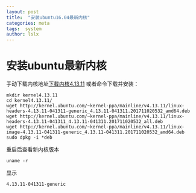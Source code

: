 ```yaml
---
layout: post
title:  "安装ubuntu16.04最新内核"
categories: meta
tags:  system
author: lslx
---
```


# 安装ubuntu最新内核

手动下载内核地址[下载内核4.13.11](http://kernel.ubuntu.com/~kernel-ppa/mainline/v4.13.11/)
或者命令下载并安装：
```
mkdir kernel4.13.11
cd kernel4.13.11/
wget http://kernel.ubuntu.com/~kernel-ppa/mainline/v4.13.11/linux-headers-4.13.11-041311-generic_4.13.11-041311.201711020532_amd64.deb
wget http://kernel.ubuntu.com/~kernel-ppa/mainline/v4.13.11/linux-headers-4.13.11-041311_4.13.11-041311.201711020532_all.deb
wget http://kernel.ubuntu.com/~kernel-ppa/mainline/v4.13.11/linux-image-4.13.11-041311-generic_4.13.11-041311.201711020532_amd64.deb
sudo dpkg -i *deb

```

重启后查看新内核版本
```
uname -r
```
显示
```
4.13.11-041311-generic
```
























